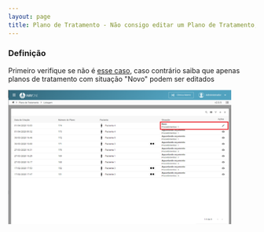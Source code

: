 ```yaml
---
layout: page
title: Plano de Tratamento - Não consigo editar um Plano de Tratamento, por que?
---
```


### Definição

Primeiro verifique se não é [esse caso](/pages/planning/error-create), caso contrário saiba que apenas planos de tratamento com situação "Novo" podem ser editados

<div class="text-center">
  <img alt="Imagem" src="/pages/planning/error-edit/listing.png" style="width: 90%;" />
</div>
